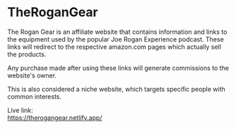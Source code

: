 # TheRoganGear
The Rogan Gear is an affiliate website that contains information and links to the equipment used by the popular Joe Rogan Experience podcast. These links will redirect to the respective amazon.com pages which actually sell the products.  

Any purchase made after using these links will generate commissions to the website's owner.  

This is also considered a niche website, which targets specific people with common interests.  

Live link:  
https://therogangear.netlify.app/
